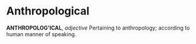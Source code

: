# Anthropological

**ANTHROPOLOG'ICAL**, _adjective_ Pertaining to anthropology; according to human manner of speaking.